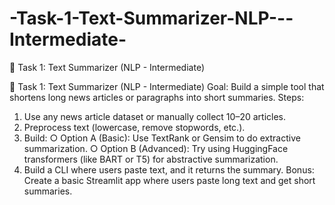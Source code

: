 # -Task-1-Text-Summarizer-NLP---Intermediate-
📌 Task 1: Text Summarizer (NLP - Intermediate)

📌 Task 1: Text Summarizer (NLP - Intermediate)
Goal: Build a simple tool that shortens long news articles or paragraphs into short
summaries.
Steps:
1. Use any news article dataset or manually collect 10–20 articles.
2. Preprocess text (lowercase, remove stopwords, etc.).
3. Build:
○ Option A (Basic): Use TextRank or Gensim to do extractive summarization.
○ Option B (Advanced): Try using HuggingFace transformers (like BART or
T5) for abstractive summarization.
4. Build a CLI where users paste text, and it returns the summary.
Bonus: Create a basic Streamlit app where users paste long text and get short summaries.


